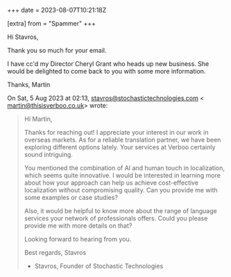 +++
date = 2023-08-07T10:21:18Z

[extra]
from = "Spammer"
+++

Hi Stavros,

Thank you so much for your email.

I have cc'd my Director Cheryl Grant who heads up new business. She would
be delighted to come back to you with some more information.

Thanks,
Martin

On Sat, 5 Aug 2023 at 02:13, stavros@stochastictechnologies.com <
martin@thisisverboo.co.uk> wrote:

> Hi Martin,
>
> Thanks for reaching out! I appreciate your interest in our work in
> overseas markets. As for a reliable translation partner, we have been
> exploring different options lately. Your services at Verboo certainly sound
> intriguing.
>
> You mentioned the combination of AI and human touch in localization, which
> seems quite innovative. I would be interested in learning more about how
> your approach can help us achieve cost-effective localization without
> compromising quality. Can you provide me with some examples or case studies?
>
> Also, it would be helpful to know more about the range of language
> services your network of professionals offers. Could you please provide me
> with more details on that?
>
> Looking forward to hearing from you.
>
> Best regards,
> Stavros
>
> - Stavros, Founder of Stochastic Technologies
>
>
